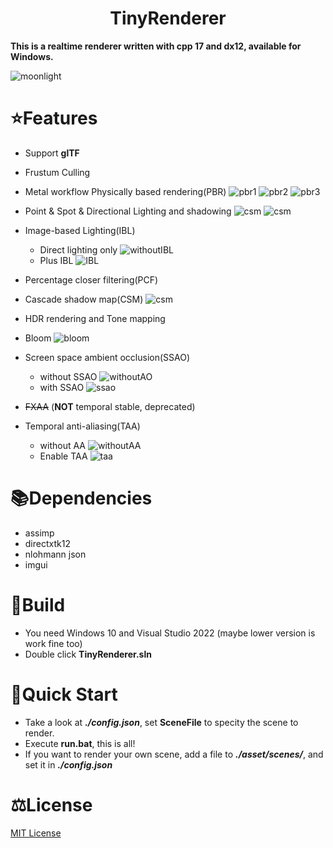 <h1 align="center">
  TinyRenderer
</h1>

**This is a realtime renderer written with cpp 17 and dx12, available for Windows.**

![moonlight](/asset/screenshot/moonlight.png)

# ⭐️Features
- Support **glTF**

- Frustum Culling

- Metal workflow Physically based rendering(PBR)
![pbr1](/asset/screenshot/pbr1.png)
![pbr2](/asset/screenshot/pbr2.png)
![pbr3](/asset/screenshot/pbr3.png)

- Point & Spot & Directional Lighting and shadowing
![csm](/asset/screenshot/pointLight.png)
![csm](/asset/screenshot/spotLight.png)

- Image-based Lighting(IBL)
  - Direct lighting only
  ![withoutIBL](/asset/screenshot/withoutIBL.png)
  - Plus IBL
  ![IBL](/asset/screenshot/IBL.png)

- Percentage closer filtering(PCF)
- Cascade shadow map(CSM) 
![csm](/asset/screenshot/csm.png)

- HDR rendering and Tone mapping

- Bloom
![bloom](/asset/screenshot/bloom.png)

- Screen space ambient occlusion(SSAO)
  - without SSAO
  ![withoutAO](/asset/screenshot/withoutAO.png)
  - with SSAO
  ![ssao](/asset/screenshot/ssao.png)

- ~~FXAA~~ (**NOT** temporal stable, deprecated)

- Temporal anti-aliasing(TAA)
  - without AA
  ![withoutAA](/asset/screenshot/withoutAA.png)
  - Enable TAA
  ![taa](/asset/screenshot/taa.png)

# 📚Dependencies 
- assimp
- directxtk12
- nlohmann json
- imgui

# 🔧Build
- You need Windows 10 and Visual Studio 2022 (maybe lower version is work fine too)
- Double click **TinyRenderer.sln**

# 🚀Quick Start
- Take a look at ***./config.json***, set **SceneFile** to specity the scene to render.
- Execute **run.bat**, this is all!
- If you want to render your own scene, add a file to ***./asset/scenes/***, and set it in ***./config.json***

# ⚖️License
[MIT License](LICENSE)

